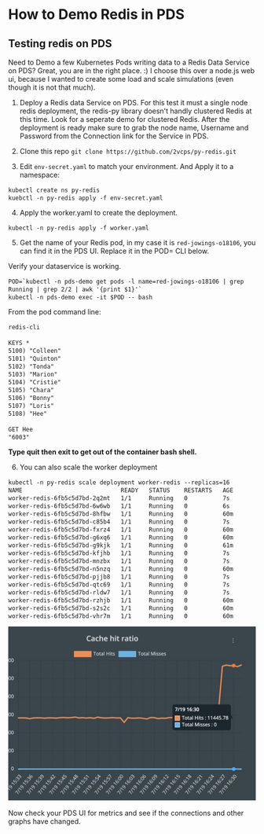 # How to Demo Redis in PDS

## Testing redis on PDS

Need to Demo a few Kubernetes Pods writing data to a Redis Data Service on PDS?
Great, you are in the right place. :) I choose this over a node.js web ui, because I wanted to create some load and scale simulations (even though it is not that much).

1. Deploy a Redis data Service on PDS. For this test it must a single node redis deployment, the redis-py library doesn't handly clustered Redis at this time. Look for a seperate demo for clustered Redis. After the deployment is ready make sure to grab the node name, Username and Password from the Connection link for the Service in PDS.

2. Clone this repo `git clone https://github.com/2vcps/py-redis.git` 

3. Edit `env-secret.yaml` to match your environment. And Apply it to a namespace:
```
kubectl create ns py-redis
kuebctl -n py-redis apply -f env-secret.yaml
```

4. Apply the worker.yaml to create the deployment.
```
kubectl -n py-redis apply -f worker.yaml
```

5. Get the name of your Redis pod, in my case it is `red-jowings-o18106`, you can find it in the PDS UI. Replace it in the POD= CLI below.

Verify your dataservice is working. 
```
POD=`kubectl -n pds-demo get pods -l name=red-jowings-o18106 | grep Running | grep 2/2 | awk '{print $1}'`
kubectl -n pds-demo exec -it $POD -- bash
```
From the pod command line:
```
redis-cli

KEYS *
5100) "Colleen"
5101) "Quinton"
5102) "Tonda"
5103) "Marion"
5104) "Cristie"
5105) "Chara"
5106) "Bonny"
5107) "Loris"
5108) "Hee"

GET Hee
"6003"
```
**Type quit then exit to get out of the container bash shell.**

6. You can also scale the worker deployment
```
kubectl -n py-redis scale deployment worker-redis --replicas=16
NAME                            READY   STATUS    RESTARTS   AGE
worker-redis-6fb5c5d7bd-2q2mt   1/1     Running   0          7s
worker-redis-6fb5c5d7bd-6w6wb   1/1     Running   0          6s
worker-redis-6fb5c5d7bd-8hfbw   1/1     Running   0          60m
worker-redis-6fb5c5d7bd-c85b4   1/1     Running   0          7s
worker-redis-6fb5c5d7bd-fxrz4   1/1     Running   0          60m
worker-redis-6fb5c5d7bd-g6xq6   1/1     Running   0          60m
worker-redis-6fb5c5d7bd-g9kjk   1/1     Running   0          61m
worker-redis-6fb5c5d7bd-kfjhb   1/1     Running   0          7s
worker-redis-6fb5c5d7bd-mnzbx   1/1     Running   0          7s
worker-redis-6fb5c5d7bd-n5nzq   1/1     Running   0          60m
worker-redis-6fb5c5d7bd-pjjb8   1/1     Running   0          7s
worker-redis-6fb5c5d7bd-qtc69   1/1     Running   0          7s
worker-redis-6fb5c5d7bd-rldw7   1/1     Running   0          7s
worker-redis-6fb5c5d7bd-rzhjb   1/1     Running   0          60m
worker-redis-6fb5c5d7bd-s2s2c   1/1     Running   0          60m
worker-redis-6fb5c5d7bd-vhr7m   1/1     Running   0          60m
```

![Redis Cache hit ration](./redis-graph.jpg)


Now check your PDS UI for metrics and see if the connections and other graphs have changed.
